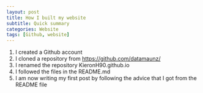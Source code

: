 ```yaml
---
layout: post
title: How I built my website
subtitle: Quick summary
categories: Website
tags: [Github, website]
---
```


1. I created a Github account
2. I cloned a repository from https://github.com/datamaunz/ 
3. I renamed the repository KieronH90.github.io
4. I followed the files in the README.md
5. I am now writing my first post by following the advice that I got from the README file
